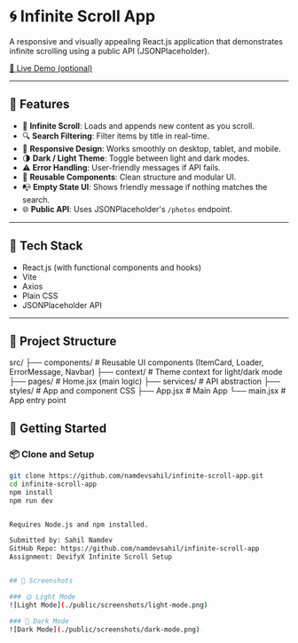 # 🌀 Infinite Scroll App

A responsive and visually appealing React.js application that demonstrates infinite scrolling using a public API (JSONPlaceholder).

[🔗 Live Demo (optional)](https://your-live-demo-link.com)

---

## 🚀 Features

- 🔄 **Infinite Scroll**: Loads and appends new content as you scroll.
- 🔍 **Search Filtering**: Filter items by title in real-time.
- 📱 **Responsive Design**: Works smoothly on desktop, tablet, and mobile.
- 🌗 **Dark / Light Theme**: Toggle between light and dark modes.
- ⚠️ **Error Handling**: User-friendly messages if API fails.
- 🔧 **Reusable Components**: Clean structure and modular UI.
- 📭 **Empty State UI**: Shows friendly message if nothing matches the search.
- 🌐 **Public API**: Uses JSONPlaceholder's `/photos` endpoint.

---

## 🧰 Tech Stack

- React.js (with functional components and hooks)
- Vite
- Axios
- Plain CSS
- JSONPlaceholder API

---

## 📁 Project Structure

src/
├── components/ # Reusable UI components (ItemCard, Loader, ErrorMessage, Navbar)
├── context/ # Theme context for light/dark mode
├── pages/ # Home.jsx (main logic)
├── services/ # API abstraction
├── styles/ # App and component CSS
├── App.jsx # Main App
└── main.jsx # App entry point



## 🧪 Getting Started

### 📦 Clone and Setup

```bash
git clone https://github.com/namdevsahil/infinite-scroll-app.git
cd infinite-scroll-app
npm install
npm run dev


Requires Node.js and npm installed.

Submitted by: Sahil Namdev
GitHub Repo: https://github.com/namdevsahil/infinite-scroll-app
Assignment: DevifyX Infinite Scroll Setup


## 📸 Screenshots

### 🌞 Light Mode
![Light Mode](./public/screenshots/light-mode.png)

### 🌙 Dark Mode
![Dark Mode](./public/screenshots/dark-mode.png)
